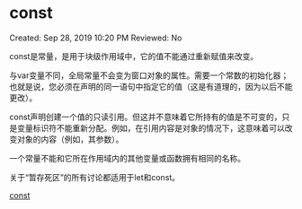 # const

Created: Sep 28, 2019 10:20 PM
Reviewed: No

const是常量，是用于块级作用域中，它的值不能通过重新赋值来改变。

与var变量不同，全局常量不会变为窗口对象的属性。需要一个常数的初始化器；也就是说，您必须在声明的同一语句中指定它的值（这是有道理的，因为以后不能更改）。

const声明创建一个值的只读引用。但这并不意味着它所持有的值是不可变的，只是变量标识符不能重新分配。例如，在引用内容是对象的情况下，这意味着可以改变对象的内容（例如，其参数）。

一个常量不能和它所在作用域内的其他变量或函数拥有相同的名称。

关于“暂存死区”的所有讨论都适用于let和const。

[const](https://developer.mozilla.org/zh-CN/docs/Web/JavaScript/Reference/Statements/const)